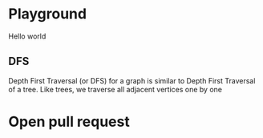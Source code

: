 # Playground

Hello world

## DFS

Depth First Traversal (or DFS) for a graph is similar to Depth First Traversal of a tree. Like trees, we traverse all adjacent vertices one by one

# Open pull request
